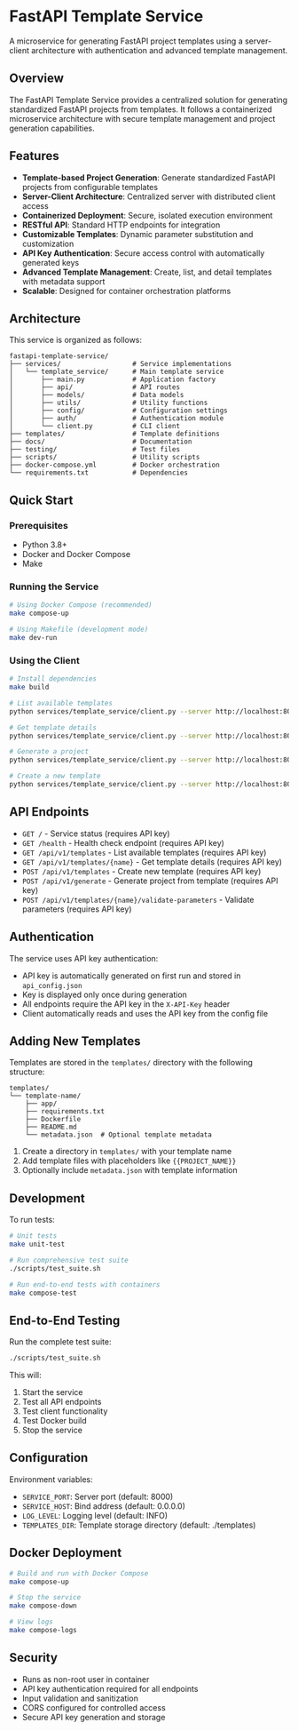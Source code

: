 # FastAPI Template Service

A microservice for generating FastAPI project templates using a server-client architecture with authentication and advanced template management.

## Overview

The FastAPI Template Service provides a centralized solution for generating standardized FastAPI projects from templates. It follows a containerized microservice architecture with secure template management and project generation capabilities.

## Features

- **Template-based Project Generation**: Generate standardized FastAPI projects from configurable templates
- **Server-Client Architecture**: Centralized server with distributed client access
- **Containerized Deployment**: Secure, isolated execution environment
- **RESTful API**: Standard HTTP endpoints for integration
- **Customizable Templates**: Dynamic parameter substitution and customization
- **API Key Authentication**: Secure access control with automatically generated keys
- **Advanced Template Management**: Create, list, and detail templates with metadata support
- **Scalable**: Designed for container orchestration platforms

## Architecture

This service is organized as follows:

```
fastapi-template-service/
├── services/                  # Service implementations
│   └── template_service/      # Main template service
│       ├── main.py            # Application factory
│       ├── api/               # API routes
│       ├── models/            # Data models
│       ├── utils/             # Utility functions
│       ├── config/            # Configuration settings
│       ├── auth/              # Authentication module
│       └── client.py          # CLI client
├── templates/                 # Template definitions
├── docs/                      # Documentation
├── testing/                   # Test files
├── scripts/                   # Utility scripts
├── docker-compose.yml         # Docker orchestration
└── requirements.txt           # Dependencies
```

## Quick Start

### Prerequisites

- Python 3.8+
- Docker and Docker Compose
- Make

### Running the Service

```bash
# Using Docker Compose (recommended)
make compose-up

# Using Makefile (development mode)
make dev-run
```

### Using the Client

```bash
# Install dependencies
make build

# List available templates
python services/template_service/client.py --server http://localhost:8000 list

# Get template details
python services/template_service/client.py --server http://localhost:8000 detail fastapi-minimal

# Generate a project
python services/template_service/client.py --server http://localhost:8000 generate my-service --template fastapi-minimal

# Create a new template
python services/template_service/client.py --server http://localhost:8000 create my-template --description "My custom template" --author "My Name" --tags web api
```

## API Endpoints

- `GET /` - Service status (requires API key)
- `GET /health` - Health check endpoint (requires API key)
- `GET /api/v1/templates` - List available templates (requires API key)
- `GET /api/v1/templates/{name}` - Get template details (requires API key)
- `POST /api/v1/templates` - Create new template (requires API key)
- `POST /api/v1/generate` - Generate project from template (requires API key)
- `POST /api/v1/templates/{name}/validate-parameters` - Validate parameters (requires API key)

## Authentication

The service uses API key authentication:

- API key is automatically generated on first run and stored in `api_config.json`
- Key is displayed only once during generation
- All endpoints require the API key in the `X-API-Key` header
- Client automatically reads and uses the API key from the config file

## Adding New Templates

Templates are stored in the `templates/` directory with the following structure:
```
templates/
└── template-name/
    ├── app/
    ├── requirements.txt
    ├── Dockerfile
    ├── README.md
    └── metadata.json  # Optional template metadata
```

1. Create a directory in `templates/` with your template name
2. Add template files with placeholders like `{{PROJECT_NAME}}`
3. Optionally include `metadata.json` with template information

## Development

To run tests:
```bash
# Unit tests
make unit-test

# Run comprehensive test suite
./scripts/test_suite.sh

# Run end-to-end tests with containers
make compose-test
```

## End-to-End Testing

Run the complete test suite:
```bash
./scripts/test_suite.sh
```

This will:
1. Start the service
2. Test all API endpoints
3. Test client functionality
4. Test Docker build
5. Stop the service

## Configuration

Environment variables:
- `SERVICE_PORT`: Server port (default: 8000)
- `SERVICE_HOST`: Bind address (default: 0.0.0.0)
- `LOG_LEVEL`: Logging level (default: INFO)
- `TEMPLATES_DIR`: Template storage directory (default: ./templates)

## Docker Deployment

```bash
# Build and run with Docker Compose
make compose-up

# Stop the service
make compose-down

# View logs
make compose-logs
```

## Security

- Runs as non-root user in container
- API key authentication required for all endpoints
- Input validation and sanitization
- CORS configured for controlled access
- Secure API key generation and storage